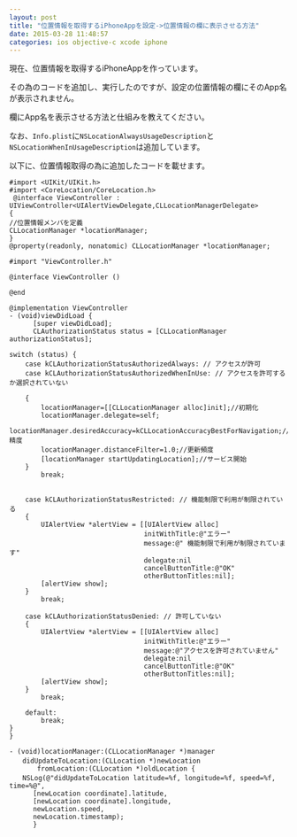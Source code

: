 ```yaml
---
layout: post
title: "位置情報を取得するiPhoneAppを設定->位置情報の欄に表示させる方法"
date: 2015-03-28 11:48:57
categories: ios objective-c xcode iphone
---
```

<p>現在、位置情報を取得するiPhoneAppを作っています。</p>

<p>その為のコードを追加し、実行したのですが、設定の位置情報の欄にそのApp名が表示されません。</p>

<p>欄にApp名を表示させる方法と仕組みを教えてください。</p>

<p>なお、<code>Info.plist</code>に<code>NSLocationAlwaysUsageDescription</code>と<code>NSLocationWhenInUsageDescription</code>は追加しています。</p>

<p>以下に、位置情報取得の為に追加したコードを載せます。</p>

<pre><code>#import &lt;UIKit/UIKit.h&gt;
#import &lt;CoreLocation/CoreLocation.h&gt;
 @interface ViewController : UIViewController&lt;UIAlertViewDelegate,CLLocationManagerDelegate&gt;
{
//位置情報メンバを定義
CLLocationManager *locationManager;
}
@property(readonly, nonatomic) CLLocationManager *locationManager;

#import "ViewController.h"

@interface ViewController ()

@end

@implementation ViewController
- (void)viewDidLoad {
      [super viewDidLoad];
      CLAuthorizationStatus status = [CLLocationManager authorizationStatus];

switch (status) {
    case kCLAuthorizationStatusAuthorizedAlways: // アクセスが許可
    case kCLAuthorizationStatusAuthorizedWhenInUse: // アクセスを許可するか選択されていない

    {
        locationManager=[[CLLocationManager alloc]init];//初期化
        locationManager.delegate=self;
        locationManager.desiredAccuracy=kCLLocationAccuracyBestForNavigation;//精度
        locationManager.distanceFilter=1.0;//更新頻度
        [locationManager startUpdatingLocation];//サービス開始
    }
        break;


    case kCLAuthorizationStatusRestricted: // 機能制限で利用が制限されている
    {
        UIAlertView *alertView = [[UIAlertView alloc]
                                  initWithTitle:@"エラー"
                                  message:@" 機能制限で利用が制限されています"
                                  delegate:nil
                                  cancelButtonTitle:@"OK"
                                  otherButtonTitles:nil];
        [alertView show];
    }
        break;

    case kCLAuthorizationStatusDenied: // 許可していない
    {
        UIAlertView *alertView = [[UIAlertView alloc]
                                  initWithTitle:@"エラー"
                                  message:@"アクセスを許可されていません"
                                  delegate:nil
                                  cancelButtonTitle:@"OK"
                                  otherButtonTitles:nil];
        [alertView show];
    }
        break;

    default:
        break;
}
}

- (void)locationManager:(CLLocationManager *)manager 
　　didUpdateToLocation:(CLLocation *)newLocation
       fromLocation:(CLLocation *)oldLocation {
　　NSLog(@"didUpdateToLocation latitude=%f, longitude=%f, speed=%f, time=%@",
      [newLocation coordinate].latitude,
      [newLocation coordinate].longitude,
      newLocation.speed,
      newLocation.timestamp);
      }
</code></pre>

